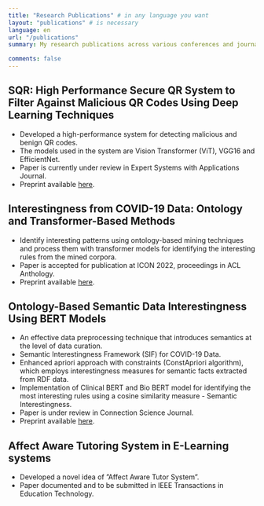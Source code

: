 ```yaml
---
title: "Research Publications" # in any language you want
layout: "publications" # is necessary
language: en
url: "/publications"
summary: My research publications across various conferences and journals.

comments: false
---
```


## SQR: High Performance Secure QR System to Filter Against Malicious QR Codes Using Deep Learning Techniques

- Developed a high-performance system for detecting malicious and benign QR codes.
- The models used in the system are Vision Transformer (ViT), VGG16 and EfficientNet.   
- Paper is currently under review in Expert Systems with Applications Journal.
- Preprint available [here](../SQR_Expert_Systems.pdf).

## Interestingness from COVID-19 Data: Ontology and Transformer-Based Methods

- Identify interesting patterns using ontology-based mining techniques and process them with transformer models for identifying the interesting rules from the mined corpora.
- Paper is accepted for publication at ICON 2022, proceedings in ACL Anthology.
- Preprint available [here](../ACL_2022.pdf).

## Ontology-Based Semantic Data Interestingness Using BERT Models

- An effective data preprocessing technique that introduces semantics at the level of data curation.
- Semantic Interestingness Framework (SIF) for COVID-19 Data.
- Enhanced apriori approach with constraints (ConstApriori algorithm), which employs interestingness measures for semantic facts extracted from RDF data.
- Implementation of Clinical BERT and Bio BERT model for identifying the most interesting rules using a cosine similarity measure - Semantic Interestingness.
- Paper is under review in Connection Science Journal.
- Preprint available [here](../Connection_Science_2022.pdf).

## Affect Aware Tutoring System in E-Learning systems

- Developed a novel idea of ”Affect Aware Tutor System”.
- Paper documented and to be submitted in IEEE Transactions in Education Technology.

